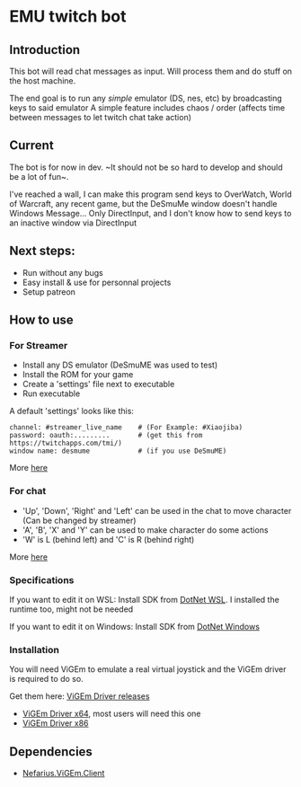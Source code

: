 # EMU twitch bot
## Introduction
This bot will read chat messages as input.
Will process them and do stuff on the host machine.

The end goal is to run any _simple_ emulator (DS, nes, etc) by broadcasting keys to said emulator
A simple feature includes chaos / order (affects time between messages to let twitch chat take action)

## Current
The bot is for now in dev.
~It should not be so hard to develop and should be a lot of fun~.

I've reached a wall, I can make this program send keys to OverWatch, World of Warcraft, any recent game, but the DeSmuMe window doesn't handle Windows Message... Only DirectInput, and I don't know how to send keys to an inactive window via DirectInput

## Next steps:
- Run without any bugs
- Easy install & use for personnal projects
- Setup patreon

## How to use
### For Streamer
- Install any DS emulator (DeSmuME was used to test)
- Install the ROM for your game
- Create a 'settings' file next to executable
- Run executable

A default 'settings' looks like this:
```
channel: #streamer_live_name    # (For Example: #Xiaojiba)
password: oauth:.........       # (get this from https://twitchapps.com/tmi/)
window name: desmume            # (if you use DeSmuME)
```

More [here](https://github.com/erwanvivien/stream-chat-bot-dotnet/blob/main/streamer/README.md)

### For chat
- 'Up', 'Down', 'Right' and 'Left' can be used in the chat to move character (Can be changed by streamer)
- 'A', 'B', 'X' and 'Y' can be used to make character do some actions
- 'W' is L (behind left) and 'C' is R (behind right)

More [here](https://github.com/erwanvivien/stream-chat-bot-dotnet/blob/main/chat/README.md)

### Specifications
If you want to edit it on WSL:
Install SDK from [DotNet WSL](https://docs.microsoft.com/en-us/dotnet/core/install/linux-ubuntu#2004-). I installed the runtime too, might not be needed

If you want to edit it on Windows:
Install SDK from [DotNet Windows](https://dotnet.microsoft.com/download/dotnet/5.0)

### Installation
You will need ViGEm to emulate a real virtual joystick and the ViGEm driver is required to do so.

Get them here: [ViGEm Driver releases](https://github.com/ViGEm/ViGEmBus/releases)
- [ViGEm Driver x64](https://github.com/ViGEm/ViGEmBus/releases/download/setup-v1.17.333/ViGEmBusSetup_x64.msi), most users will need this one
- [ViGEm Driver x86](https://github.com/ViGEm/ViGEmBus/releases/download/setup-v1.17.333/ViGEmBusSetup_x86.msi)


## Dependencies
- [Nefarius.ViGEm.Client](https://www.nuget.org/packages/Nefarius.ViGEm.Client/)